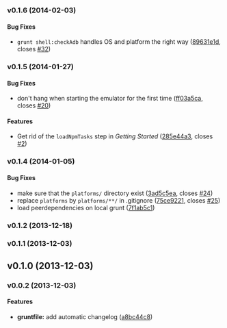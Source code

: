 <a name="v0.1.6"></a>
### v0.1.6 (2014-02-03)


#### Bug Fixes

* `grunt shell:checkAdb` handles OS and platform the right way ([89631e1d](http://github.com/dsimard/grunt-angular-phonegap/commit/89631e1d1cb3cb800acf5bcc4ddaf3114ddf202e), closes [#32](http://github.com/dsimard/grunt-angular-phonegap/issues/32))

<a name="v0.1.5"></a>
### v0.1.5 (2014-01-27)


#### Bug Fixes

* don't hang when starting the emulator for the first time ([ff03a5ca](http://github.com/dsimard/grunt-angular-phonegap/commit/ff03a5ca3a213b4e687b688a38bc51ee49cb7182), closes [#20](http://github.com/dsimard/grunt-angular-phonegap/issues/20))


#### Features

* Get rid of the `loadNpmTasks` step in *Getting Started* ([285e44a3](http://github.com/dsimard/grunt-angular-phonegap/commit/285e44a38841e896c606d0a52763e749d9beb229), closes [#2](http://github.com/dsimard/grunt-angular-phonegap/issues/2))

<a name="v0.1.4"></a>
### v0.1.4 (2014-01-05)


#### Bug Fixes

* make sure that the `platforms/` directory exist ([3ad5c5ea](http://github.com/dsimard/grunt-angular-phonegap/commit/3ad5c5ea86624dad7d2cd65b0a3bb2d392f4e095), closes [#24](http://github.com/dsimard/grunt-angular-phonegap/issues/24))
* replace `platforms` by `platforms/**/` in .gitignore ([75ce9221](http://github.com/dsimard/grunt-angular-phonegap/commit/75ce9221be146e8474e09a2b0b0cc945eb68bb52), closes [#25](http://github.com/dsimard/grunt-angular-phonegap/issues/25))
* load peerdependencies on local grunt ([7f1ab5c1](http://github.com/dsimard/grunt-angular-phonegap/commit/7f1ab5c1a9b1062d3db2835f1f9520c6f7b5146f))

<a name="v0.1.2"></a>
### v0.1.2 (2013-12-18)

<a name="v0.1.1"></a>
### v0.1.1 (2013-12-03)

<a name="v0.1.0"></a>
## v0.1.0 (2013-12-03)

<a name="v0.0.2"></a>
### v0.0.2 (2013-12-03)


#### Features

* **gruntfile:** add automatic changelog ([a8bc44c8](git@github.com:dsimard/grunt-angular-phonegap/commit/a8bc44c8029735e4d2f938659208a8b45ad7b130))

